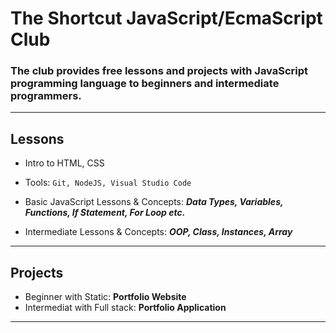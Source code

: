 #  The Shortcut JavaScript/EcmaScript Club
### The club provides free lessons and projects with JavaScript programming language to beginners and intermediate programmers.

___
## Lessons
- Intro to HTML, CSS
- Tools: `Git, NodeJS, Visual Studio Code`
- Basic JavaScript Lessons & Concepts: ***Data Types, Variables, Functions, If Statement, For Loop etc.***

- Intermediate Lessons & Concepts: ***OOP, Class, Instances, Array***
___
## Projects
- Beginner with Static: ****Portfolio Website****
- Intermediat with Full stack: ****Portfolio Application****
___
